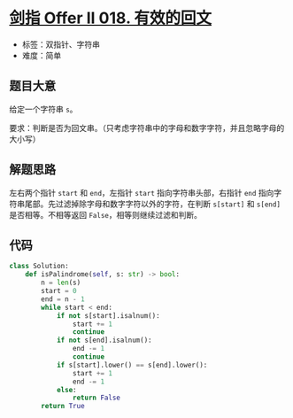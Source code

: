 # [剑指 Offer II 018. 有效的回文](https://leetcode.cn/problems/XltzEq/)

- 标签：双指针、字符串
- 难度：简单

## 题目大意

给定一个字符串 `s`。

要求：判断是否为回文串。（只考虑字符串中的字母和数字字符，并且忽略字母的大小写）

## 解题思路

左右两个指针 `start` 和 `end`，左指针 `start` 指向字符串头部，右指针 `end` 指向字符串尾部。先过滤掉除字母和数字字符以外的字符，在判断 `s[start]` 和 `s[end]` 是否相等。不相等返回 `False`，相等则继续过滤和判断。

## 代码

```python
class Solution:
    def isPalindrome(self, s: str) -> bool:
        n = len(s)
        start = 0
        end = n - 1
        while start < end:
            if not s[start].isalnum():
                start += 1
                continue
            if not s[end].isalnum():
                end -= 1
                continue
            if s[start].lower() == s[end].lower():
                start += 1
                end -= 1
            else:
                return False
        return True
```

